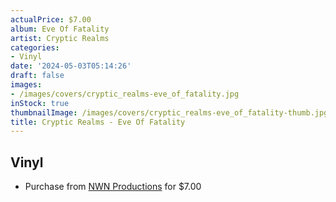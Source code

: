 ```yaml
---
actualPrice: $7.00
album: Eve Of Fatality
artist: Cryptic Realms
categories:
- Vinyl
date: '2024-05-03T05:14:26'
draft: false
images:
- /images/covers/cryptic_realms-eve_of_fatality.jpg
inStock: true
thumbnailImage: /images/covers/cryptic_realms-eve_of_fatality-thumb.jpg
title: Cryptic Realms - Eve Of Fatality
---
```


## Vinyl
* Purchase from [NWN Productions](http://shop.nwnprod.com/index.php?route=product/product&path=76&product_id=1446&sort=pd.name&order=ASC) for $7.00

